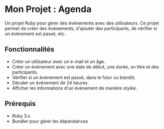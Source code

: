 # Mon Projet : Agenda

Un projet Ruby pour gérer des événements avec des utilisateurs. Ce projet permet de créer des événements, d'ajouter des participants, de vérifier si un événement est passé, etc.

## Fonctionnalités

- Créer un utilisateur avec un e-mail et un âge.
- Créer un événement avec une date de début, une durée, un titre et des participants.
- Vérifier si un événement est passé, dans le futur ou bientôt.
- Décaler un événement de 24 heures.
- Afficher les informations d'un événement de manière stylée.

## Prérequis

- Ruby 3.x
- Bundler pour gérer les dépendances

